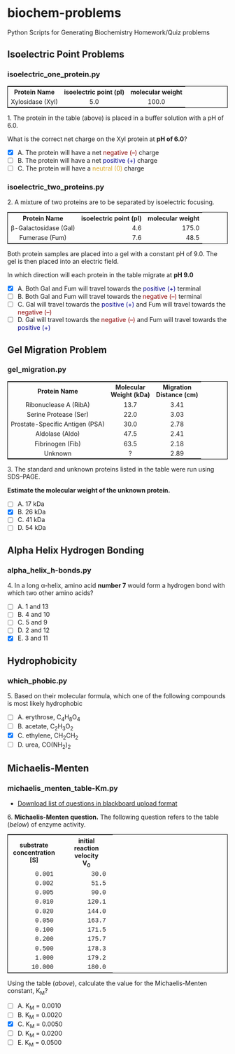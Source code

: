 # biochem-problems
Python Scripts for Generating Biochemistry Homework/Quiz problems

## Isoelectric Point Problems

### isoelectric_one_protein.py

<table cellpadding="2" cellspacing="2" style="text-align:center; border: 1px solid black; font-size: 14px;">
<tr><th>Protein Name</th><th>isoelectric point (pI)</th><th>molecular weight</th></tr>
<tr><td>Xylosidase (Xyl)</td><td align="center">5.0</td><td align="center">100.0</td></tr>
</table>
<p>1. The protein in the table (above) is placed in a buffer solution with a pH of 6.0.</p> 
<p>What is the correct net charge on the Xyl protein at <b>pH of 6.0</b>? 

- [x] A. The protein will have a net <span style="color:darkred">negative (&ndash;)</span> charge
- [ ] B. The protein will have a net <span style="color:darkblue">positive (+)</span> charge
- [ ] C. The protein will have a <span style="color:goldenrod">neutral (0)</span> charge

### isoelectric_two_proteins.py

<p>2. A mixture of two proteins are to be separated by isoelectric focusing.</p>

<table cellpadding="2" cellspacing="2" style="text-align:center; border: 1px solid black; font-size: 14px;">
<tr><th>Protein Name</th><th>isoelectric point (pI)</th><th>molecular weight</th></tr>
<tr><td>&beta;-Galactosidase (Gal)</td><td align="right">4.6</td><td align="right">175.0</td></tr>
<tr><td>Fumerase (Fum)</td><td align="right">7.6</td><td align="right">48.5</td></tr>
</table>
<p>Both protein samples are placed into a gel with a constant pH of 9.0. The gel is then placed into an electric field.</p> 
<p>In which direction will each protein in the table migrate at <b>pH 9.0</b></p>

- [x] A. Both Gal and Fum will travel towards the <span style="color:darkblue">positive (+)</span> terminal
- [ ] B. Both Gal and Fum will travel towards the <span style="color:darkred">negative (&ndash;)</span> terminal
- [ ] C. Gal will travel towards the <span style="color:darkblue">positive (+)</span> 
  and Fum will travel towards the <span style="color:darkred">negative (&ndash;)</span> 
- [ ] D. Gal will travel towards the <span style="color:darkred">negative (&ndash;)</span> 
  and Fum will travel towards the <span style="color:darkblue">positive (+)</span> 

## Gel Migration Problem

### gel_migration.py

<table cellpadding="2" cellspacing="2" style="text-align:center; border: 1px solid black; font-size: 14px;">
<tr><th>Protein Name</th><th>Molecular<br/>Weight (kDa)</th><th>Migration<br/>Distance (cm)</th></tr>
<tr><td>Ribonuclease A (RibA)</td><td align="center">13.7</td><td align="center">3.41</td></tr>
<tr><td>Serine Protease (Ser)</td><td align="center">22.0</td><td align="center">3.03</td></tr>
<tr><td>Prostate-Specific Antigen (PSA)</td><td align="center">30.0</td><td align="center">2.78</td></tr>
<tr><td>Aldolase (Aldo)</td><td align="center">47.5</td><td align="center">2.41</td></tr>
<tr><td>Fibrinogen (Fib)</td><td align="center">63.5</td><td align="center">2.18</td></tr>
<tr><td>Unknown</td><td align="center">?</td><td  align="center">2.89</td></tr>
</table>
<p>3. The standard and unknown proteins listed in the table were run using SDS&ndash;PAGE.</p>
<p><b>Estimate the molecular weight of the unknown protein.</b></p> 

- [ ] A. 17 kDa 
- [x] B. 26 kDa 
- [ ] C. 41 kDa 
- [ ] D. 54 kDa

## Alpha Helix Hydrogen Bonding

### alpha_helix_h-bonds.py

<p>4. In a long &alpha;-helix, amino acid <b>number 7</b> would form a hydrogen bond with which two other amino acids?</p>

- [ ] A. 1 and 13
- [ ] B. 4 and 10
- [ ] C. 5 and 9
- [ ] D. 2 and 12
- [x] E. 3 and 11

## Hydrophobicity

### which_phobic.py 

<p>5. Based on their molecular formula, which one of the following compounds is most likely hydrophobic</p>

- [ ] A. erythrose, C<sub>4</sub>H<sub>8</sub>O<sub>4</sub>
- [ ] B. acetate, C<sub>2</sub>H<sub>3</sub>O<sub>2</sub>
- [x] C. ethylene, CH<sub>2</sub>CH<sub>2</sub>
- [ ] D. urea, CO(NH<sub>2</sub>)<sub>2</sub>

## Michaelis-Menten

### michaelis_menten_table-Km.py

* [Download list of questions in blackboard upload format](blackboard_upload/bbq-michaelis_menten_table-Km.txt)

<p>6. <b>Michaelis-Menten question.</b> The following question refers to the table (<i>below</i>) of enzyme activity.</p>

<table cellpadding="2" cellspacing="2"  style="text-align:center; border-collapse: collapse; border: 1px solid black; font-size: 14px;"><colgroup width="120"></colgroup> <colgroup width="120"></colgroup>
<tr> <th align="center">substrate<br/>concentration<br/>[S]</th> <th align="center">initial<br/>reaction<br/>velocity<br/>V<sub>0</sub></th></tr>
<tr> <td align="right"><span style="font-family: courier, monospace;">0.001&nbsp;</span></td> <td align="right"><span style="font-family: courier, monospace;">30.0&nbsp;</span></td></tr>
<tr> <td align="right"><span style="font-family: courier, monospace;">0.002&nbsp;</span></td> <td align="right"><span style="font-family: courier, monospace;">51.5&nbsp;</span></td></tr>
<tr> <td align="right"><span style="font-family: courier, monospace;">0.005&nbsp;</span></td> <td align="right"><span style="font-family: courier, monospace;">90.0&nbsp;</span></td></tr>
<tr> <td align="right"><span style="font-family: courier, monospace;">0.010&nbsp;</span></td> <td align="right"><span style="font-family: courier, monospace;">120.1&nbsp;</span></td></tr>
<tr> <td align="right"><span style="font-family: courier, monospace;">0.020&nbsp;</span></td> <td align="right"><span style="font-family: courier, monospace;">144.0&nbsp;</span></td></tr>
<tr> <td align="right"><span style="font-family: courier, monospace;">0.050&nbsp;</span></td> <td align="right"><span style="font-family: courier, monospace;">163.7&nbsp;</span></td></tr>
<tr> <td align="right"><span style="font-family: courier, monospace;">0.100&nbsp;</span></td> <td align="right"><span style="font-family: courier, monospace;">171.5&nbsp;</span></td></tr>
<tr> <td align="right"><span style="font-family: courier, monospace;">0.200&nbsp;</span></td> <td align="right"><span style="font-family: courier, monospace;">175.7&nbsp;</span></td></tr>
<tr> <td align="right"><span style="font-family: courier, monospace;">0.500&nbsp;</span></td> <td align="right"><span style="font-family: courier, monospace;">178.3&nbsp;</span></td></tr>
<tr> <td align="right"><span style="font-family: courier, monospace;">1.000&nbsp;</span></td> <td align="right"><span style="font-family: courier, monospace;">179.2&nbsp;</span></td></tr>
<tr> <td align="right"><span style="font-family: courier, monospace;">10.000&nbsp;</span></td> <td align="right"><span style="font-family: courier, monospace;">180.0&nbsp;</span></td></tr></table>

<p>Using the table (<i>above</i>), calculate the value for the Michaelis-Menten constant, K<sub>M</sub>?</p>

- [ ] A. K<sub>M</sub> = 0.0010
- [ ] B. K<sub>M</sub> = 0.0020
- [x] C. K<sub>M</sub> = 0.0050
- [ ] D. K<sub>M</sub> = 0.0200
- [ ] E. K<sub>M</sub> = 0.0500
